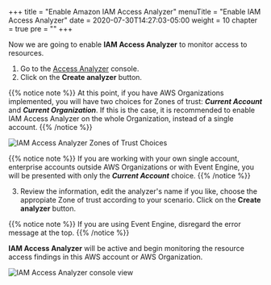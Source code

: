 +++
title = "Enable Amazon IAM Access Analyzer"
menuTitle = "Enable IAM Access Analyzer"
date = 2020-07-30T14:27:03-05:00
weight = 10
chapter = true
pre = "<b></b>"
+++

Now we are going to enable **IAM Access Analyzer** to monitor access to resources.

1. Go to the [Access Analyzer](https://console.aws.amazon.com/access-analyzer/home) console.
2. Click on the **Create analyzer** button.

{{% notice note %}}
At this point, if you have AWS Organizations implemented, you will have two choices for Zones of trust: ***Current Account*** and ***Current Organization***. If this is the case, it is recommended to enable IAM Access Analyzer on the whole Organization, instead of a single account.
{{% /notice %}}

![IAM Access Analyzer Zones of Trust Choices](/images/IAMAccessAnalyzerOrg.png)

{{% notice note %}}
If you are working with your own single account, enterprise accounts outside AWS Organizations or with Event Engine, you will be presented with only the ***Current Account*** choice.
{{% /notice %}}

3. Review the information, edit the analyzer's name if you like, choose the appropiate Zone of trust according to your scenario. Click on the **Create analyzer** button.  

{{% notice note %}}
If you are using Event Engine, disregard the error message at the top.
{{% /notice %}}

**IAM Access Analyzer** will be active and begin monitoring the resource access findings in this AWS account or AWS Organization.

![IAM Access Analyzer console view](/images/IAMAccessAnalyzerView.png)